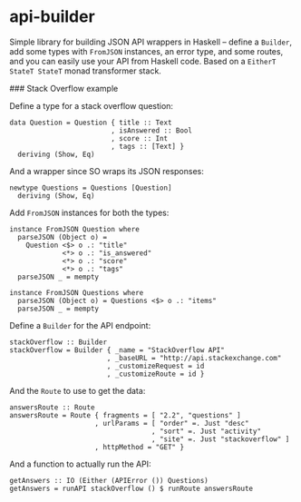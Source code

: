 # api-builder


Simple library for building JSON API wrappers in Haskell – define a `Builder`, add some types with `FromJSON` instances, an error type, and some routes, and you can easily use your API from Haskell code. Based on a `EitherT StateT StateT` monad transformer stack.

### Stack Overflow example

Define a type for a stack overflow question:

    data Question = Question { title :: Text
                             , isAnswered :: Bool
                             , score :: Int
                             , tags :: [Text] }
      deriving (Show, Eq)

And a wrapper since SO wraps its JSON responses:

    newtype Questions = Questions [Question]
      deriving (Show, Eq)

Add `FromJSON` instances for both the types:

    instance FromJSON Question where
      parseJSON (Object o) =
        Question <$> o .: "title"
                 <*> o .: "is_answered"
                 <*> o .: "score"
                 <*> o .: "tags"
      parseJSON _ = mempty

    instance FromJSON Questions where
      parseJSON (Object o) = Questions <$> o .: "items"
      parseJSON _ = mempty

Define a `Builder` for the API endpoint: 

    stackOverflow :: Builder
    stackOverflow = Builder { _name = "StackOverflow API"
                            , _baseURL = "http://api.stackexchange.com"
                            , _customizeRequest = id
                            , _customizeRoute = id }
    
And the `Route` to use to get the data:

    answersRoute :: Route
    answersRoute = Route { fragments = [ "2.2", "questions" ]
                         , urlParams = [ "order" =. Just "desc"
                                       , "sort" =. Just "activity"
                                       , "site" =. Just "stackoverflow" ]
                         , httpMethod = "GET" }
                         
And a function to actually run the API:

    getAnswers :: IO (Either (APIError ()) Questions)
    getAnswers = runAPI stackOverflow () $ runRoute answersRoute
